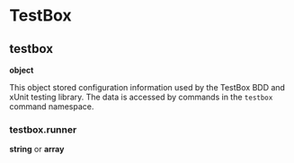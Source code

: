 # TestBox

## testbox

**object**

This object stored configuration information used by the TestBox BDD and xUnit testing library.  The data is accessed by commands in the `testbox` command namespace.

### testbox.runner

**string** or **array**

